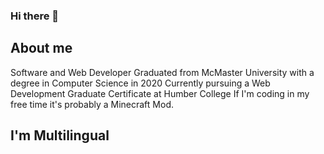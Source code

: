 ### Hi there 👋

## About me
Software and Web Developer
Graduated from McMaster University with a degree in Computer Science in 2020
Currently pursuing a Web Development Graduate Certificate at Humber College
If I'm coding in my free time it's probably a Minecraft Mod.

## I'm Multilingual


<!--
**apentenk/apentenk** is a ✨ _special_ ✨ repository because its `README.md` (this file) appears on your GitHub profile.

Here are some ideas to get you started:

- 🔭 I’m currently working on ...
- 🌱 I’m currently learning ...
- 👯 I’m looking to collaborate on ...
- 🤔 I’m looking for help with ...
- 💬 Ask me about ...
- 📫 How to reach me: ...
- 😄 Pronouns: ...
- ⚡ Fun fact: ...
-->
